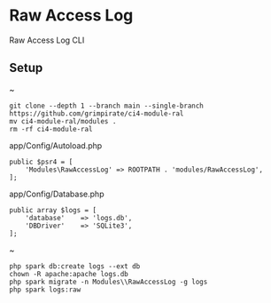# Raw Access Log
Raw Access Log CLI

## Setup
~
```
git clone --depth 1 --branch main --single-branch https://github.com/grimpirate/ci4-module-ral
mv ci4-module-ral/modules .
rm -rf ci4-module-ral
```
app/Config/Autoload.php
```
public $psr4 = [
    'Modules\RawAccessLog' => ROOTPATH . 'modules/RawAccessLog',
];
```
app/Config/Database.php
```
public array $logs = [
    'database'    => 'logs.db',
    'DBDriver'    => 'SQLite3',
];
```
~
```
php spark db:create logs --ext db
chown -R apache:apache logs.db
php spark migrate -n Modules\\RawAccessLog -g logs
php spark logs:raw
```
